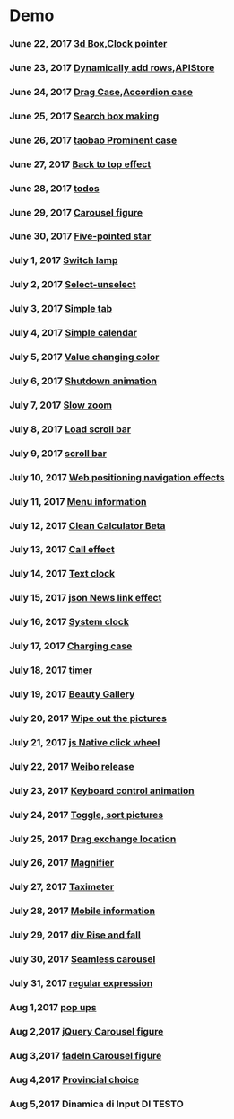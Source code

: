 # Demo #
### June 22, 2017 [3d Box](https://github.com/onlyhappy/Demo/blob/master/3d%20Box.html),[Clock pointer](https://github.com/onlyhappy/Demo/blob/master/Clock%20pointer.html)
### June 23, 2017 [Dynamically add rows](https://github.com/onlyhappy/Demo/blob/master/Dynamically%20add%20rows.html),[APIStore](https://github.com/onlyhappy/Demo/tree/master/APIStore)
### June 24, 2017 [Drag Case](https://github.com/onlyhappy/Demo/blob/master/Drag%20Case.html),[Accordion case](https://github.com/onlyhappy/Demo/tree/master/Accordion%20case)
### June 25, 2017 [Search box making](https://github.com/onlyhappy/Demo/tree/master/Search%20box%20making)
### June 26, 2017 [taobao Prominent case](https://github.com/onlyhappy/Demo/tree/master/taobao%20Prominent%20case)
### June 27, 2017 [Back to top effect](https://github.com/onlyhappy/Demo/tree/master/Back%20to%20top%20effect)
### June 28, 2017 [todos](https://github.com/onlyhappy/Demo/tree/master/todos)
### June 29, 2017 [Carousel figure](https://github.com/onlyhappy/Demo/tree/master/Carousel%20figure)
### June 30, 2017 [Five-pointed star](https://github.com/onlyhappy/Demo/blob/master/Five-pointed%20star.html)
### July 1, 2017 [Switch lamp](https://github.com/onlyhappy/Demo/blob/master/Switch%20lamp.html)
### July 2, 2017 [Select-unselect](https://github.com/onlyhappy/Demo/blob/master/Select-unselect.html)
### July 3, 2017 [Simple tab](https://github.com/onlyhappy/Demo/blob/master/Simple%20tab.html)
### July 4, 2017 [Simple calendar](https://github.com/onlyhappy/Demo/blob/master/Simple%20calendar.html)
### July 5, 2017 [Value changing color](https://github.com/onlyhappy/Demo/blob/master/Value%20changing%20color.html)
### July 6, 2017 [Shutdown animation](https://github.com/onlyhappy/Demo/tree/master/Shutdown%20animation)
### July 7, 2017 [Slow zoom](https://github.com/onlyhappy/Demo/blob/master/Slow%20zoom.html)
### July 8, 2017 [Load scroll bar](https://github.com/onlyhappy/Demo/blob/master/Load%20scroll%20bar.html)
### July 9, 2017 [scroll bar](https://github.com/onlyhappy/Demo/blob/master/scroll%20bar.html)
### July 10, 2017 [Web positioning navigation effects](https://github.com/onlyhappy/Demo/tree/master/Web%20positioning%20navigation%20effects)
### July 11, 2017 [Menu information](https://github.com/onlyhappy/Demo/tree/master/Menu%20information)
### July 12, 2017 [Clean Calculator Beta](https://github.com/onlyhappy/Demo/blob/master/Clean%20Calculator%20Beta.html)
### July 13, 2017 [Call effect](https://github.com/onlyhappy/Demo/blob/master/Call%20effect.html)
### July 14, 2017 [Text clock](https://github.com/onlyhappy/Demo/blob/master/Text%20clock.html)
### July 15, 2017 [json News link effect](https://github.com/onlyhappy/Demo/blob/master/json%20News%20link%20effect.html)
### July 16, 2017 [System clock](https:/Gallery/github.com/onlyhappy/Demo/tree/master/System%20clock)
### July 17, 2017 [Charging case](https://github.com/onlyhappy/Demo/blob/master/Charging%20case.html)
### July 18, 2017 [timer](https://github.com/onlyhappy/Demo/blob/master/timer.html)
### July 19, 2017 [Beauty Gallery](https://github.com/onlyhappy/Demo/tree/master/Beauty%20Gallery)
### July 20, 2017 [Wipe out the pictures](https://github.com/onlyhappy/Demo/blob/master/Wipe%20out%20the%20pictures.html)
### July 21, 2017 [js Native click wheel](https://github.com/onlyhappy/Demo/tree/master/js%20Native%20click%20wheel)
### July 22, 2017 [Weibo release](https://github.com/onlyhappy/Demo/blob/master/Weibo%20release.html)
### July 23, 2017 [Keyboard control animation](https://github.com/onlyhappy/Demo/blob/master/Keyboard%20control%20animation.html)
### July 24, 2017 [Toggle, sort pictures](https://github.com/onlyhappy/Demo/tree/master/Toggle%2C%20sort%20pictures)
### July 25, 2017 [Drag exchange location](https://github.com/onlyhappy/Demo/tree/master/Drag%20exchange%20location)
### July 26, 2017 [Magnifier](https://github.com/onlyhappy/Demo/blob/master/Magnifier.html)
### July 27, 2017 [Taximeter](https://github.com/onlyhappy/Demo/blob/master/Taximeter.html)
### July 28, 2017 [Mobile information](https://github.com/onlyhappy/Demo/blob/master/Mobile%20information/index.html)
### July 29, 2017 [div Rise and fall](https://github.com/onlyhappy/Demo/blob/master/div%20Rise%20and%20fall/index.html)
### July 30, 2017 [Seamless carousel](https://github.com/onlyhappy/Demo/blob/master/Seamless%20carousel/index.html)
### July 31, 2017 [regular expression](https://github.com/onlyhappy/Demo/blob/master/Regular%20text%20extraction.html)
### Aug 1,2017 [pop ups](https://github.com/onlyhappy/Demo/blob/master/pop%20ups.html)
### Aug 2,2017 [jQuery Carousel figure](https://github.com/onlyhappy/Demo/tree/master/jQuery%20Carousel%20figure)
### Aug 3,2017 [fadeIn Carousel figure](https://github.com/onlyhappy/Demo/tree/master/fadeIn%20Carousel%20figure)
### Aug 4,2017 [Provincial choice](https://github.com/onlyhappy/Demo/blob/master/Provincial%20choice.html)
### Aug 5,2017 Dinamica di Input DI TESTO